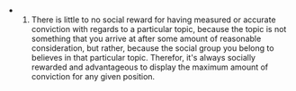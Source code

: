 - 1. There is little to no social reward for having measured or accurate conviction with regards to a particular topic, because the topic is not something that you arrive at after some amount of reasonable consideration, but rather, because the social group you belong to believes in that particular topic. Therefor, it's always socially rewarded and advantageous to display the maximum amount of conviction for any given position.
#